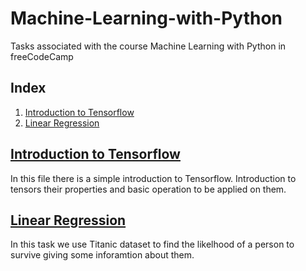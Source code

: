 # Machine-Learning-with-Python
Tasks associated with the course Machine Learning with Python in  freeCodeCamp

## Index
1. [Introduction to Tensorflow](#introduction-to-tensorflow)
2. [Linear Regression](#linear-regression)


## [Introduction to Tensorflow](https://github.com/Nemat-Allah-Aloush/Machine-Learning-with-Python/blob/main/Introduction_to_Tensorflow.ipynb)
In this file there is a simple introduction to Tensorflow. Introduction to tensors their properties and basic operation to be applied on them.


## [Linear Regression](https://github.com/Nemat-Allah-Aloush/Machine-Learning-with-Python/blob/main/Linear_Regression.ipynb)
In this task we use Titanic dataset to find the likelhood of a person to survive giving some inforamtion about them.

